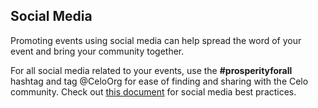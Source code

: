 ## Social Media
Promoting events using social media can help spread the word of your event and bring your community together. 

For all social media related to your events, use the **#prosperityforall** hashtag and tag @CeloOrg for ease of finding and sharing with the Celo community. Check out [this document](https://docs.google.com/document/d/1FNs884VwT-dC2jU3_3GLs6o54nIC7b7eQukNgPFhgdM/edit?usp=sharing) for social media best practices. 
